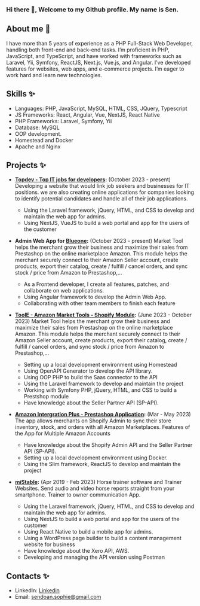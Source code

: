 ### Hi there 👋, Welcome to my Github profile. My name is Sen.

## About me 🌱
I have more than 5 years of experience as a PHP Full-Stack Web Developer, handling both front-end and back-end tasks. I’m proficient in PHP, JavaScript, and TypeScript, and have worked with frameworks such as Laravel, Yii, Symfony, ReactJS, Next.js, Vue.js, and Angular. I’ve developed features for websites, web apps, and e-commerce projects. I’m eager to work hard and learn new technologies.

## Skills ✨
- Languages: PHP, JavaScript, MySQL, HTML, CSS, JQuery, Typescript
- JS Frameworks: React, Angular, Vue, NextJS, React Native
- PHP Frameworks: Laravel, Symfony, Yii
- Database: MySQL
- OOP development.
- Homestead and Docker
- Apache and Nginx

## Projects ✨

- **[Topdev - Top IT jobs for developers](https://topdev.vn/):** (October 2023 - present) Developing a website that would link job seekers and businesses for IT positions. we are also creating online applications for companies looking to identify potential candidates and handle all of their job applications.
  - Using the Laravel framework, jQuery, HTML, and CSS to develop and maintain the web app for admins.
  - Using NextJS, VueJS to build a web portal and app for the users of the customer
 
- **Admin Web App for [Blueone](https://blueone.vn/en/):** (October 2023 - present) Market Tool helps the merchant grow their business and maximize their sales from Prestashop on the online marketplace Amazon. This module helps the merchant securely connect to their Amazon Seller account, create products, export their catalog, create / fulfill / cancel orders, and sync stock / price from Amazon to Prestashop,...
  - As a Frontend developer, I create all features, patches, and collaborate on web applications.
  - Using Angular framework to develop the Admin Web App. 
  - Collaborating with other team members to finish each feature

- **[ToolE - Amazon Market Tools - Shopify Module](https://toolecommerce.com/amazon/amazon-market-tool/):** (June 2023 - October 2023) Market Tool helps the merchant grow their business and maximize their sales from Prestashop on the online marketplace Amazon. This module helps the merchant securely connect to their Amazon Seller account, create products, export their catalog, create / fulfill / cancel orders, and sync stock / price from Amazon to Prestashop,...
  - Setting up a local development environment using Homestead
  - Using OpenAPI Generator to develop the API library.
  - Using OOP PHP to build the Saas connector to the API
  - Using the Laravel framework to develop and maintain the project
  - Working with Symfony PHP, jQuery, HTML, and CSS to build a Prestshop module
  - Have knowledge about the Seller Partner API (SP-API).

- **[Amazon Intergration Plus - Prestashop Application](https://apps.shopify.com/amazon-3):** (Mar - May 2023) The app allows merchants on Shopify Admin to sync their store inventory, stock, and orders with all Amazon Marketplaces. Features of the App for Multiple Amazon Accounts
  - Have knowledge about the Shopify Admin API and the Seller Partner API (SP-API).
  - Setting up a local development environment using Docker.
  - Using the Slim framework, ReactJS to develop and maintain the project

- **[miStable](https://mistable.com/):** (Apr 2019 - Feb 2023) Horse trainer software and Trainer Websites. Send audio and video horse reports straight from your smartphone. Trainer to owner communication App.
  - Using the Laravel framework, jQuery, HTML, and CSS to develop and maintain the web app for admins.
  - Using NextJS to build a web portal and app for the users of the customer
  - Using React Native to build a mobile app for admins.
  - Using a WordPress page builder to build a content management website for business
  - Have knowledge about the Xero API, AWS.
  - Developing and managing the API version using Postman

## Contacts ✨
- LinkedIn: [Linkedin](https://www.linkedin.com/in/sen-doan/)
- Email: [sendoan.sophie@gmail.com](sendoan.sophie@gmail.com)


